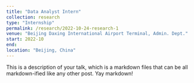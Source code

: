 ```yaml
---
title: "Data Analyst Intern"
collection: research
type: "Internship"
permalink: /research/2022-10-24-research-1
venue: "Beijing Daxing International Airport Terminal, Admin. Dept."
start: 2022-10
end: 
location: "Beijing, China"
---
```


This is a description of your talk, which is a markdown files that can be all markdown-ified like any other post. Yay markdown!
